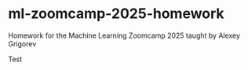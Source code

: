 # ml-zoomcamp-2025-homework
Homework for the Machine Learning Zoomcamp 2025 taught by Alexey Grigorev

Test
